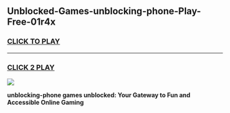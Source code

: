 
## Unblocked-Games-unblocking-phone-Play-Free-01r4x
<h3>
<a href="https://premium76.site?title=unblocking-phone&ref=23A">CLICK TO PLAY</a></h3>
<hr>

<h3>
<a href="https://premium76.site?title=unblocking-phone&ref=23A">CLICK 2 PLAY</a>
  
</h3>

<a href="https://premium76.site?title=unblocking-phone&ref=23A"><img src="https://clearcache.store/games.png"></a>


**unblocking-phone games unblocked: Your Gateway to Fun and Accessible Online Gaming**
